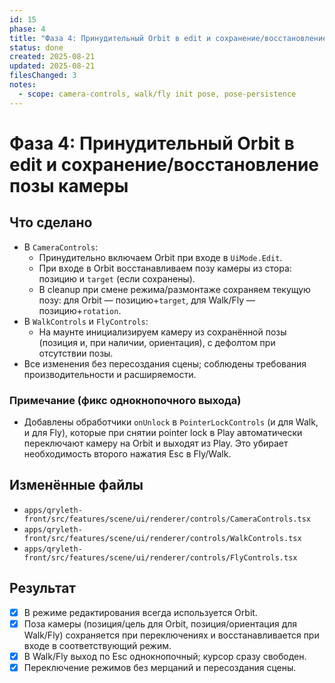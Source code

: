 ```yaml
---
id: 15
phase: 4
title: "Фаза 4: Принудительный Orbit в edit и сохранение/восстановление позы камеры"
status: done
created: 2025-08-21
updated: 2025-08-21
filesChanged: 3
notes:
  - scope: camera-controls, walk/fly init pose, pose-persistence
---
```


# Фаза 4: Принудительный Orbit в edit и сохранение/восстановление позы камеры

## Что сделано
- В `CameraControls`:
  - Принудительно включаем Orbit при входе в `UiMode.Edit`.
  - При входе в Orbit восстанавливаем позу камеры из стора: позицию и `target` (если сохранены).
  - В cleanup при смене режима/размонтаже сохраняем текущую позу: для Orbit — позицию+`target`, для Walk/Fly — позицию+`rotation`.
- В `WalkControls` и `FlyControls`:
  - На маунте инициализируем камеру из сохранённой позы (позиция и, при наличии, ориентация), с дефолтом при отсутствии позы.
- Все изменения без пересоздания сцены; соблюдены требования производительности и расширяемости.

### Примечание (фикс однокнопочного выхода)
- Добавлены обработчики `onUnlock` в `PointerLockControls` (и для Walk, и для Fly), которые при снятии pointer lock в Play автоматически переключают камеру на Orbit и выходят из Play. Это убирает необходимость второго нажатия Esc в Fly/Walk.

## Изменённые файлы
- `apps/qryleth-front/src/features/scene/ui/renderer/controls/CameraControls.tsx`
- `apps/qryleth-front/src/features/scene/ui/renderer/controls/WalkControls.tsx`
- `apps/qryleth-front/src/features/scene/ui/renderer/controls/FlyControls.tsx`

## Результат
- [x] В режиме редактирования всегда используется Orbit.
- [x] Поза камеры (позиция/цель для Orbit, позиция/ориентация для Walk/Fly) сохраняется при переключениях и восстанавливается при входе в соответствующий режим.
- [x] В Walk/Fly выход по Esc однокнопочный; курсор сразу свободен.
- [x] Переключение режимов без мерцаний и пересоздания сцены.
